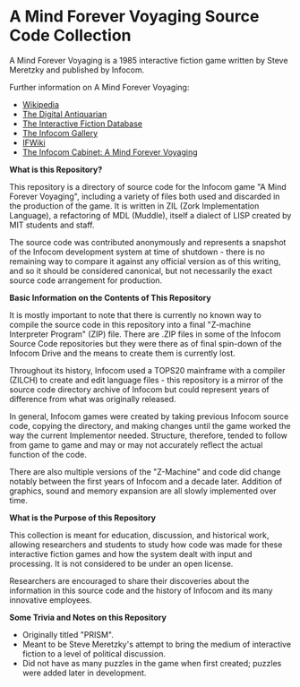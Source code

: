 # A Mind Forever Voyaging Source Code Collection

A Mind Forever Voyaging is a 1985 interactive fiction game written by Steve Meretzky and published by Infocom.

Further information on A Mind Forever Voyaging:

* [Wikipedia](https://en.wikipedia.org/wiki/A_Mind_Forever_Voyaging)
* [The Digital Antiquarian](https://www.filfre.net/2014/04/a-mind-forever-voyaging-part-1-steve-meretzkys-interiors/)
* [The Interactive Fiction Database](https://ifdb.tads.org/viewgame?id=4h62dvooeg9ajtfa)
* [The Infocom Gallery](http://infocom.elsewhere.org/gallery/amfv/amfv.html)
* [IFWiki](http://www.ifwiki.org/index.php/A_Mind_Forever_Voyaging)
* [The Infocom Cabinet: A Mind Forever Voyaging](https://archive.org/details/InfocomCabinetAMindForeverVoyaging)

__What is this Repository?__

This repository is a directory of source code for the Infocom game "A Mind Forever Voyaging", including a variety of files both used and discarded in the production of the game. It is written in ZIL (Zork Implementation Language), a refactoring of MDL (Muddle), itself a dialect of LISP created by MIT students and staff.

The source code was contributed anonymously and represents a snapshot of the Infocom development system at time of shutdown - there is no remaining way to compare it against any official version as of this writing, and so it should be considered canonical, but not necessarily the exact source code arrangement for production.

__Basic Information on the Contents of This Repository__

It is mostly important to note that there is currently no known way to compile the source code in this repository into a final "Z-machine Interpreter Program" (ZIP) file. There are .ZIP files in some of the Infocom Source Code repositories but they were there as of final spin-down of the Infocom Drive and the means to create them is currently lost.

Throughout its history, Infocom used a TOPS20 mainframe with a compiler (ZILCH) to create and edit language files - this repository is a mirror of the source code directory archive of Infocom but could represent years of difference from what was originally released.

In general, Infocom games were created by taking previous Infocom source code, copying the directory, and making changes until the game worked the way the current Implementor needed. Structure, therefore, tended to follow from game to game and may or may not accurately reflect the actual function of the code.

There are also multiple versions of the "Z-Machine" and code did change notably between the first years of Infocom and a decade later. Addition of graphics, sound and memory expansion are all slowly implemented over time.

__What is the Purpose of this Repository__

This collection is meant for education, discussion, and historical work, allowing researchers and students to study how code was made for these interactive fiction games and how the system dealt with input and processing. It is not considered to be under an open license. 

Researchers are encouraged to share their discoveries about the information in this source code and the history of Infocom and its many innovative employees.

__Some Trivia and Notes on this Repository__

* Originally titled "PRISM".
* Meant to be Steve Meretzky's attempt to bring the medium of interactive fiction to a level of political discussion.
* Did not have as many puzzles in the game when first created; puzzles were added later in development.


